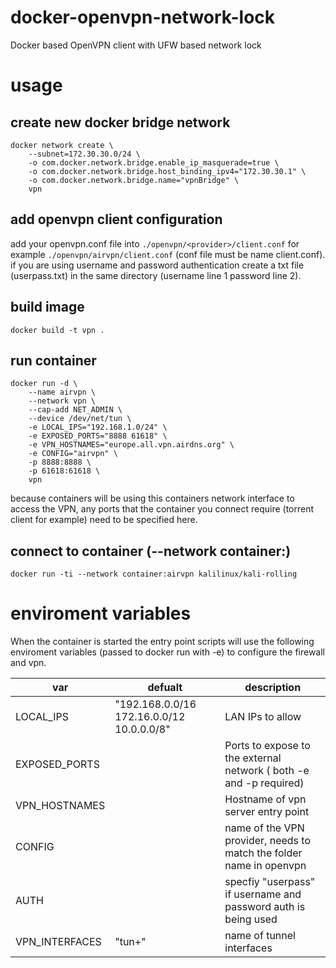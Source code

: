 # docker-openvpn-network-lock
Docker based OpenVPN client with UFW based network lock

# usage

## create new docker bridge network
```
docker network create \
    --subnet=172.30.30.0/24 \
    -o com.docker.network.bridge.enable_ip_masquerade=true \
    -o com.docker.network.bridge.host_binding_ipv4="172.30.30.1" \
    -o com.docker.network.bridge.name="vpnBridge" \
    vpn
```
## add openvpn client configuration
add your openvpn.conf file into `./openvpn/<provider>/client.conf` for example `./openvpn/airvpn/client.conf` (conf file must be name client.conf). if you are using username and password authentication create a txt file (userpass.txt) in the same directory (username line 1 password line 2).

## build image
```
docker build -t vpn .
```

## run container
```
docker run -d \
    --name airvpn \
    --network vpn \
    --cap-add NET_ADMIN \
    --device /dev/net/tun \
    -e LOCAL_IPS="192.168.1.0/24" \
    -e EXPOSED_PORTS="8888 61618" \
    -e VPN_HOSTNAMES="europe.all.vpn.airdns.org" \
    -e CONFIG="airvpn" \
    -p 8888:8888 \
    -p 61618:61618 \
    vpn
```
because containers will be using this containers network interface to access the VPN, any ports that the container you connect require (torrent client for example) need to be specified here.

## connect to container (--network container:<name>)
```
docker run -ti --network container:airvpn kalilinux/kali-rolling
```


# enviroment variables
When the container is started the entry point scripts will use the following enviroment variables (passed to docker run with -e) to configure the firewall and vpn.

| var               | defualt                                   | description                                                         |
|-------------------|-------------------------------------------|---------------------------------------------------------------------|
| LOCAL_IPS         | "192.168.0.0/16 172.16.0.0/12 10.0.0.0/8" | LAN IPs to allow                                                    |
| EXPOSED_PORTS     |                                           | Ports to expose to the external network ( both -e and -p required)  |
| VPN_HOSTNAMES     |                                           | Hostname of vpn server entry point                                  |
| CONFIG            |                                           | name of the VPN provider, needs to match the folder name in openvpn |
| AUTH              |                                           | specfiy "userpass" if username and password auth is being used      |
| VPN_INTERFACES    | "tun+"                                    | name of tunnel interfaces                                           |

